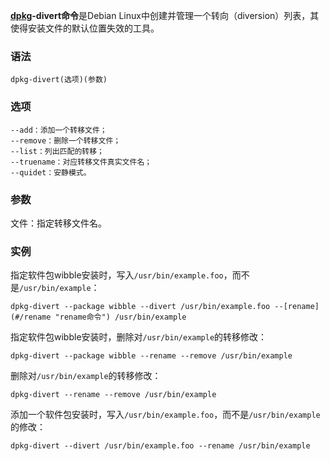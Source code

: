**[dpkg](#/dpkg "dpkg命令")-divert命令**是Debian Linux中创建并管理一个转向（diversion）列表，其使得安装文件的默认位置失效的工具。

### 语法  

```
dpkg-divert(选项)(参数)
```

### 选项  

```
--add：添加一个转移文件；
--remove：删除一个转移文件；
--list：列出匹配的转移；
--truename：对应转移文件真实文件名；
--quidet：安静模式。
```

### 参数  

文件：指定转移文件名。

### 实例  

指定软件包wibble安装时，写入`/usr/bin/example.foo`，而不是`/usr/bin/example`：

```
dpkg-divert --package wibble --divert /usr/bin/example.foo --[rename](#/rename "rename命令") /usr/bin/example
```

指定软件包wibble安装时，删除对`/usr/bin/example`的转移修改：

```
dpkg-divert --package wibble --rename --remove /usr/bin/example
```

删除对`/usr/bin/example`的转移修改：

```
dpkg-divert --rename --remove /usr/bin/example
```

添加一个软件包安装时，写入`/usr/bin/example.foo`，而不是`/usr/bin/example`的修改：

```
dpkg-divert --divert /usr/bin/example.foo --rename /usr/bin/example
```